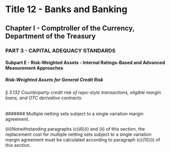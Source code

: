 
# Title 12 - Banks and Banking
## Chapter I - Comptroller of the Currency, Department of the Treasury
### PART 3 - CAPITAL ADEQUACY STANDARDS
#### Subpart E - Risk-Weighted Assets - Internal Ratings-Based and Advanced Measurement Approaches
##### Risk-Weighted Assets for General Credit Risk
###### § 3.132 Counterparty credit risk of repo-style transactions, eligible margin loans, and OTC derivative contracts.
####### Multiple netting sets subject to a single variation margin agreement.

(iii)Notwithstanding paragraphs (c)(6)(i) and (ii) of this section, the replacement cost for multiple netting sets subject to a single variation margin agreement must be calculated according to paragraph (c)(10)(i) of this section.
